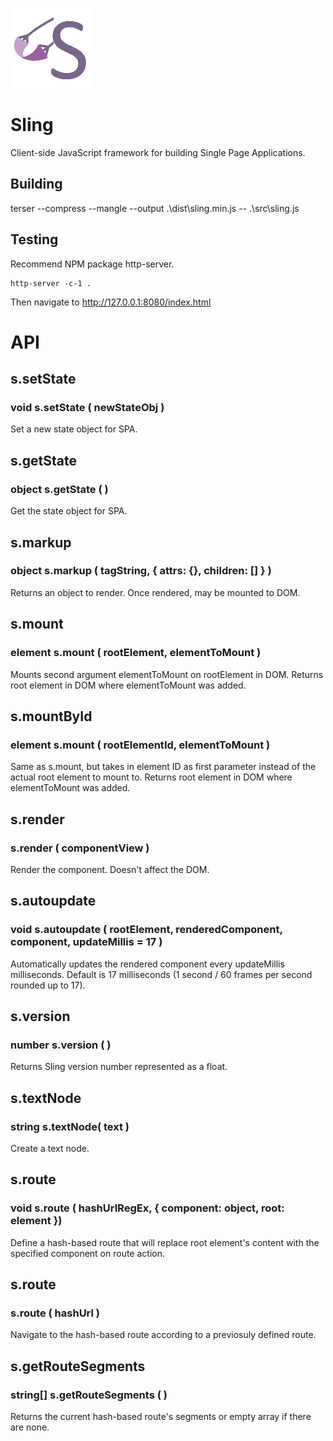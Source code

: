 
![Sling logo](https://github.com/puckowski/Sling.js/blob/master/sling.png "Sling logo")

# Sling

Client-side JavaScript framework for building Single Page Applications.

## Building

terser --compress --mangle --output .\dist\sling.min.js -- .\src\sling.js

## Testing

Recommend NPM package http-server.

```
http-server -c-1 .
```

Then navigate to http://127.0.0.1:8080/index.html

# API

## s.setState 
### void s.setState ( newStateObj )

Set a new state object for SPA.

## s.getState
### object s.getState ( )

Get the state object for SPA.

## s.markup
### object s.markup ( tagString, { attrs: {}, children: [] } )

Returns an object to render. Once rendered, may be mounted to DOM.

## s.mount
### element s.mount ( rootElement, elementToMount )

Mounts second argument elementToMount on rootElement in DOM.
Returns root element in DOM where elementToMount was added.

## s.mountById
### element s.mount ( rootElementId, elementToMount )

Same as s.mount, but takes in element ID as first parameter instead of the actual root element to mount to.
Returns root element in DOM where elementToMount was added.

## s.render
### s.render ( componentView )

Render the component. Doesn't affect the DOM.

## s.autoupdate
### void s.autoupdate ( rootElement, renderedComponent, component, updateMillis = 17 )

Automatically updates the rendered component every updateMillis milliseconds. Default is 17 milliseconds (1 second / 60 frames per second rounded up to 17).

## s.version
### number s.version ( )

Returns Sling version number represented as a float.

## s.textNode
### string s.textNode( text )

Create a text node.

## s.route
### void s.route ( hashUrlRegEx, { component: object, root: element })

Define a hash-based route that will replace root element's content with the specified component on route action.

## s.route
### s.route ( hashUrl )

Navigate to the hash-based route according to a previosuly defined route.

## s.getRouteSegments 
### string[] s.getRouteSegments ( )

Returns the current hash-based route's segments or empty array if there are none.
